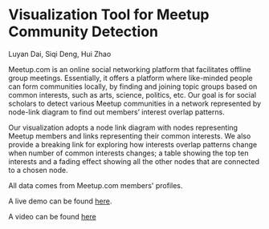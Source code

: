 # Visualization Tool for Meetup Community Detection

Luyan Dai, Siqi Deng, Hui Zhao

Meetup.com is an online social networking platform that facilitates offline group meetings. Essentially, it offers a platform where like-minded people can form communities locally, by finding and joining topic groups based on common interests, such as arts, science, politics, etc. Our goal is for social scholars to detect various Meetup communities in a network represented by node-link diagram to find out members’ interest overlap patterns. 

Our visualization adopts a node link diagram with nodes representing Meetup members and links representing their common interests. We also provide a breaking link for exploring how interests overlap patterns change when number of common interests changes; a table showing the top ten interests and a fading effect showing all the other nodes that are connected to a chosen node. 

All data comes from Meetup.com members' profiles.

A live demo can be found [here](http://nyu-cs6313-projects.github.io/Meetup-Community-Detection/demo.html).

A video can be found [here]()


